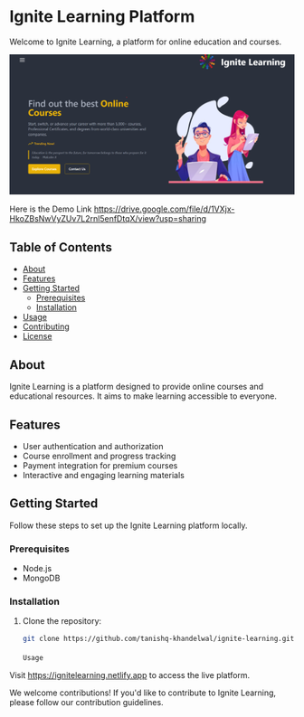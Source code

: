 # Ignite Learning Platform

Welcome to Ignite Learning, a platform for online education and courses.

![Homepage Screenshot](homepageimage.png)

Here is the Demo Link https://drive.google.com/file/d/1VXjx-HkoZBsNwVyZUv7L2rnl5enfDtqX/view?usp=sharing
## Table of Contents
- [About](#about)
- [Features](#features)
- [Getting Started](#getting-started)
  - [Prerequisites](#prerequisites)
  - [Installation](#installation)
- [Usage](#usage)
- [Contributing](#contributing)
- [License](#license)

## About

Ignite Learning is a platform designed to provide online courses and educational resources. It aims to make learning accessible to everyone.

## Features

- User authentication and authorization
- Course enrollment and progress tracking
- Payment integration for premium courses
- Interactive and engaging learning materials

## Getting Started

Follow these steps to set up the Ignite Learning platform locally.

### Prerequisites

- Node.js
- MongoDB

### Installation

1. Clone the repository:

   ```bash
   git clone https://github.com/tanishq-khandelwal/ignite-learning.git

   Usage
Visit https://ignitelearning.netlify.app to access the live platform.


We welcome contributions! If you'd like to contribute to Ignite Learning, please follow our contribution guidelines.
